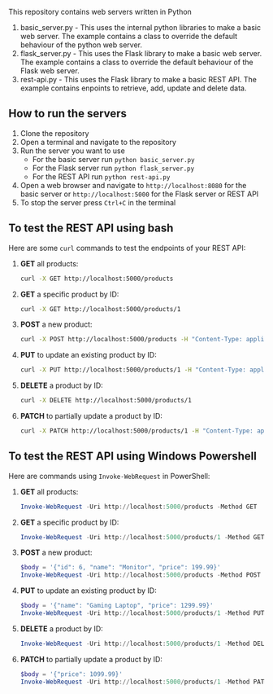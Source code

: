 This repository contains web servers written in Python
1. basic_server.py - This uses the internal python libraries to make a basic web server.  The example contains a class to override the default behaviour of the python web server.
2. flask_server.py - This uses the Flask library to make a basic web server.  The example contains a class to override the default behaviour of the Flask web server.
3. rest-api.py - This uses the Flask library to make a basic REST API.  The example contains enpoints to retrieve, add, update and delete data.

## How to run the servers
1. Clone the repository
2. Open a terminal and navigate to the repository
3. Run the server you want to use
    - For the basic server run `python basic_server.py`
    - For the Flask server run `python flask_server.py`
    - For the REST API run `python rest-api.py`
4. Open a web browser and navigate to `http://localhost:8080` for the basic server or `http://localhost:5000` for the Flask server or REST API
5. To stop the server press `Ctrl+C` in the terminal


## To test the REST API using bash

Here are some `curl` commands to test the endpoints of your REST API:

1. **GET** all products:
    ```sh
    curl -X GET http://localhost:5000/products
    ```

2. **GET** a specific product by ID:
    ```sh
    curl -X GET http://localhost:5000/products/1
    ```

3. **POST** a new product:
    ```sh
    curl -X POST http://localhost:5000/products -H "Content-Type: application/json" -d '{"id": 6, "name": "Monitor", "price": 199.99}'
    ```

4. **PUT** to update an existing product by ID:
    ```sh
    curl -X PUT http://localhost:5000/products/1 -H "Content-Type: application/json" -d '{"name": "Gaming Laptop", "price": 1299.99}'
    ```

5. **DELETE** a product by ID:
    ```sh
    curl -X DELETE http://localhost:5000/products/1
    ```

6. **PATCH** to partially update a product by ID:
    ```sh
    curl -X PATCH http://localhost:5000/products/1 -H "Content-Type: application/json" -d '{"price": 1099.99}'
    ```

## To test the REST API using Windows Powershell

Here are commands using `Invoke-WebRequest` in PowerShell:

1. **GET** all products:
    ```powershell
    Invoke-WebRequest -Uri http://localhost:5000/products -Method GET
    ```

2. **GET** a specific product by ID:
    ```powershell
    Invoke-WebRequest -Uri http://localhost:5000/products/1 -Method GET
    ```

3. **POST** a new product:
    ```powershell
    $body = '{"id": 6, "name": "Monitor", "price": 199.99}'
    Invoke-WebRequest -Uri http://localhost:5000/products -Method POST -ContentType "application/json" -Body $body
    ```

4. **PUT** to update an existing product by ID:
    ```powershell
    $body = '{"name": "Gaming Laptop", "price": 1299.99}'
    Invoke-WebRequest -Uri http://localhost:5000/products/1 -Method PUT -ContentType "application/json" -Body $body
    ```

5. **DELETE** a product by ID:
    ```powershell
    Invoke-WebRequest -Uri http://localhost:5000/products/1 -Method DELETE
    ```

6. **PATCH** to partially update a product by ID:
    ```powershell
    $body = '{"price": 1099.99}'
    Invoke-WebRequest -Uri http://localhost:5000/products/1 -Method PATCH -ContentType "application/json" -Body $body
    ```
   
